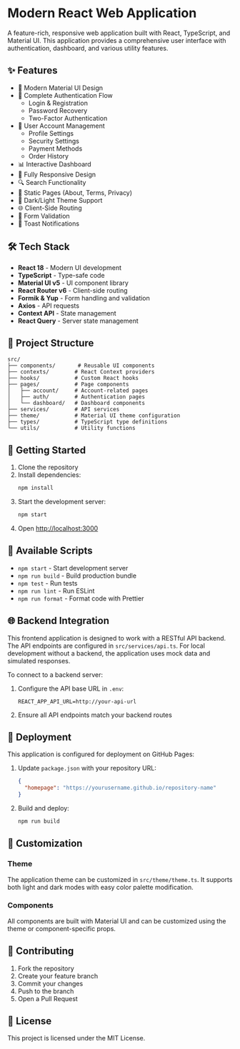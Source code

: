 # Modern React Web Application

A feature-rich, responsive web application built with React, TypeScript, and Material UI. This application provides a comprehensive user interface with authentication, dashboard, and various utility features.

## ✨ Features

- 🎨 Modern Material UI Design
- 🔐 Complete Authentication Flow
  - Login & Registration
  - Password Recovery
  - Two-Factor Authentication
- 👤 User Account Management
  - Profile Settings
  - Security Settings
  - Payment Methods
  - Order History
- 📊 Interactive Dashboard
- 📱 Fully Responsive Design
- 🔍 Search Functionality
- 📄 Static Pages (About, Terms, Privacy)
- 🌙 Dark/Light Theme Support
- 🌐 Client-Side Routing
- 📝 Form Validation
- 🔔 Toast Notifications

## 🛠️ Tech Stack

- **React 18** - Modern UI development
- **TypeScript** - Type-safe code
- **Material UI v5** - UI component library
- **React Router v6** - Client-side routing
- **Formik & Yup** - Form handling and validation
- **Axios** - API requests
- **Context API** - State management
- **React Query** - Server state management

## 📁 Project Structure
```
src/
├── components/       # Reusable UI components
├── contexts/        # React Context providers
├── hooks/           # Custom React hooks
├── pages/           # Page components
│   ├── account/     # Account-related pages
│   ├── auth/        # Authentication pages
│   └── dashboard/   # Dashboard components
├── services/        # API services
├── theme/           # Material UI theme configuration
├── types/           # TypeScript type definitions
└── utils/           # Utility functions
```

## 🚀 Getting Started

1. Clone the repository
2. Install dependencies:
   ```bash
   npm install
   ```
3. Start the development server:
   ```bash
   npm start
   ```
4. Open [http://localhost:3000](http://localhost:3000)

## 📜 Available Scripts

- `npm start` - Start development server
- `npm run build` - Build production bundle
- `npm test` - Run tests
- `npm run lint` - Run ESLint
- `npm run format` - Format code with Prettier

## 🌐 Backend Integration

This frontend application is designed to work with a RESTful API backend. The API endpoints are configured in `src/services/api.ts`. For local development without a backend, the application uses mock data and simulated responses.

To connect to a backend server:
1. Configure the API base URL in `.env`:
   ```
   REACT_APP_API_URL=http://your-api-url
   ```
2. Ensure all API endpoints match your backend routes

## 🚀 Deployment

This application is configured for deployment on GitHub Pages:

1. Update `package.json` with your repository URL:
   ```json
   {
     "homepage": "https://yourusername.github.io/repository-name"
   }
   ```
2. Build and deploy:
   ```bash
   npm run build
   ```

## 🎨 Customization

### Theme
The application theme can be customized in `src/theme/theme.ts`. It supports both light and dark modes with easy color palette modification.

### Components
All components are built with Material UI and can be customized using the theme or component-specific props.

## 📝 Contributing

1. Fork the repository
2. Create your feature branch
3. Commit your changes
4. Push to the branch
5. Open a Pull Request

## 📄 License

This project is licensed under the MIT License.
